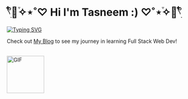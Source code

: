 



# 𓍢ִ໋🫧֒✧⋆˚♡ Hi I'm Tasneem :) ♡˚⋆֒✧🫧𓍢ִ໋

[![Typing SVG](https://readme-typing-svg.demolab.com?font=Fira+Code&duration=2000&pause=500&color=Ffc0cb&width=500&lines=I'm+an+aspiring+Software+Engineer;+I'm+a+Nature+Lover+🌿;+I+love+going+on+adventures+and+traveling;+)](https://git.io/typing-svg)

Check out [My Blog](https://sidequests.onrender.com/Blog/2024/taswakil/Readme/) to see my journey in learning Full Stack Web Dev!

<br>

<img align="center" width="100" alt="GIF" src="https://www.icegif.com/wp-content/uploads/2022/10/icegif-1419.gif" />



